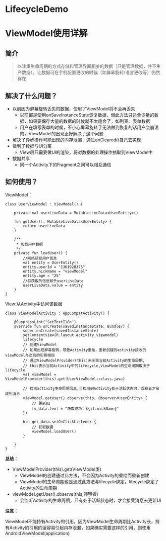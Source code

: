 # LifecycleDemo
# ViewModel使用详解
## 简介
> 以注重生命周期的方式存储和管理界面相关的数据（只是管理数据，并不生产数据），让数据可在手机配置更改的时候（如屏幕旋转/语言更改等）仍然存在

## 解决了什么问题？
+ 以前因为屏幕旋转丢失的数据，使用了ViewModel将不会再丢失
    + 以前都是使用onSaveInstanceState恢复数据，但此方法只适合少量的数据，如果要保存大量的数据的时候就不太适合了，如列表、表单数据
    + 用户在填写表单的时候，不小心屏幕旋转了无法做到恢复的话用户会崩溃的，ViewModel的出现正好解决了这个问题
+ 解决了异步操作可能出现的内存泄漏，通过onCleared()自己去实现
+ 做到了数据与UI分离
    + View层只需要做UI的渲染，将对数据的处理操作抽取到ViewModel中
+ 数据共享
    + 同一个Activity下的Fragment之间可以相互通信

## 如何使用？

ViewModel：
```
class UserViewModel : ViewModel() {

    private val userLiveData = MutableLiveData<UserEntity>()

    fun getUser(): MutableLiveData<UserEntity> {
        return userLiveData
    }

    /**
     * 加载用户数据
     */
    private fun loadUser() {
        //网络获取用户信息
        val entity = UserEntity()
        entity.userId = "1361928375"
        entity.nickName = "viewModel"
        entity.age = "25"
        //将获取的信息赋予userLiveData
        userLiveData.value = entity
    }
}
```
View:从Activity中访问该数据
```
class ViewModelActivity : AppCompatActivity() {

    @SuppressLint("SetTextI18n")
    override fun onCreate(savedInstanceState: Bundle?) {
        super.onCreate(savedInstanceState)
        setContentView(R.layout.activity_viewmodel)
        lifecycle
        // 创建ViewModel
        // 如果出现屏幕旋转，导致Activity重绘，重新创建的activity接收的viewModel与之前的实例相同
        // 通过ViewModelProvider(this)来关联当前Activity的生命周期,
        // this表示当前Activity中的lifecycle,ViewModel的生命周期取决于lifecycle
        val viewModel = ViewModelProvider(this).get(UserViewModel::class.java)

        // 检测activity生命周期信息,当检测到Activity处于活跃状态时，观察者才会收到消息
        viewModel.getUser().observe(this, Observer<UserEntity> {
            // 更新UI
            tv_data.text = "获取成功：${it.nickName}"
        })

        btn_get_data.setOnClickListener {
            // 获取数据
            viewModel.loadUser()
        }

    }
}
```

**总结：**
+ ViewModelProvider(this).get(ViewModel类)
    + ViewModel的创建通过此方法，不会因为Activity的重绘而重新创建
    + ViewModel的生命周期也是通过此方法与lifecycle绑定，lifecycle绑定了Activity的生命周期
+ viewModel.getUser().observe(this,观察者)
    + 会监听Activity的生命周期，只有处于活跃状态时，才会接受消息去更新UI 

**注意：**

 ViewModel不能持有Activity的引用，因为ViewModel生命周期比Activity长，持有Activity的引用的话容易引起内存泄漏，如果确实需要这样的引用，则使用AndroidViewModel(application)